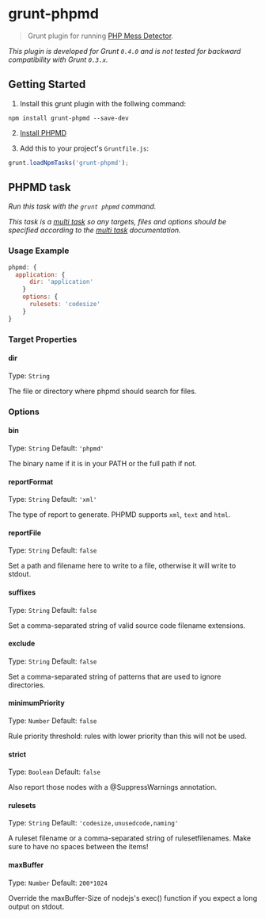 # grunt-phpmd

> Grunt plugin for running [PHP Mess Detector](http://phpmd.org).

_This plugin is developed for Grunt `0.4.0` and is not tested for backward compatibility with Grunt `0.3.x`._

## Getting Started

1. Install this grunt plugin with the follwing command:

```shell
npm install grunt-phpmd --save-dev
```

2. [Install PHPMD](http://phpmd.org/download/index.html)

3. Add this to your project's `Gruntfile.js`:

```js
grunt.loadNpmTasks('grunt-phpmd');
```

## PHPMD task

_Run this task with the `grunt phpmd` command._

_This task is a [multi task][] so any targets, files and options should be specified according to the [multi task][] documentation._

[multi task]: https://github.com/gruntjs/grunt/wiki/Configuring-tasks

### Usage Example

```js
phpmd: {
  application: {
	  dir: 'application'
	}
	options: {
	  rulesets: 'codesize'
	}
}
```

### Target Properties

#### dir
Type: `String`

The file or directory where phpmd should search for files.

### Options
#### bin
Type: `String`
Default: `'phpmd'`

The binary name if it is in your PATH or the full path if not.

#### reportFormat
Type: `String`
Default: `'xml'`

The type of report to generate. PHPMD supports `xml`, `text` and `html`.

#### reportFile
Type: `String`
Default: `false`

Set a path and filename here to write to a file, otherwise it will write to stdout.

#### suffixes
Type: `String`
Default: `false`

Set a comma-separated string of valid source code filename extensions.

#### exclude
Type: `String`
Default: `false`

Set a comma-separated string of patterns that are used to ignore directories.

#### minimumPriority
Type: `Number`
Default: `false`

Rule priority threshold: rules with lower priority than this will not be used.

#### strict
Type: `Boolean`
Default: `false`

Also report those nodes with a @SuppressWarnings annotation.

#### rulesets
Type: `String`
Default: `'codesize,unusedcode,naming'`

A ruleset filename or a comma-separated string of rulesetfilenames. Make sure to have no spaces between the items!

#### maxBuffer
Type: `Number`
Default: `200*1024`

Override the maxBuffer-Size of nodejs's exec() function if you expect a long output on stdout.
